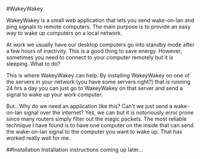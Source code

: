 #WakeyWakey

WakeyWakey is a small web application that lets you send wake-on-lan and ping signals
to remote computers. The main purpose is to provide an easy way to wake up computers
on a local network.

At work we usually have our desktop computers go into standby mode after a few hours
of inactivity. This is a good thing to save energy. However, sometimes you need to
connect to your computer remotely but it is sleeping. What to do?

This is where WakeyWakey can help. By installing WakeyWakey on one of the servers in
your network (you have some servers right?) that is running 24 hrs a day you can just
go to WakeyWakey on that server and send a signal to wake up your work computer.

But...Why do we need an application like this? Can't we just send a wake-on-lan signal
over the internet? Yes, we can but it is notoriously error prone since many routers
simply filter out the magic packets. The most reliable technique I have found is to
have one computer on the inside that can send the wake-on-lan signal to the computer
you want to wake up. That has worked really well for me.

##Installation
Installation instructions coming up later...
